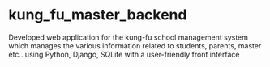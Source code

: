 # kung_fu_master_backend
Developed web application for the kung-fu school management system which manages the various information related to students, parents, master etc.. using Python, Django, SQLite with a user-friendly front interface

